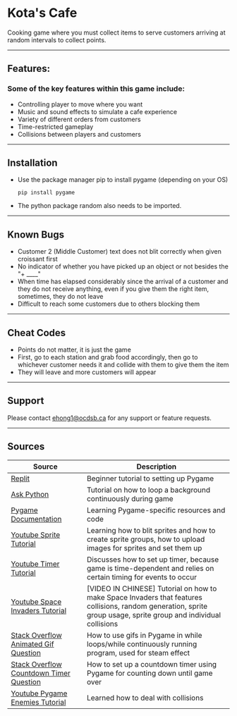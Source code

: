 # Kota's Cafe
Cooking game where you must collect items to serve customers arriving at random intervals to collect points.

---

## Features:
### Some of the key features within this game include: 
- Controlling player to move where you want
- Music and sound effects to simulate a cafe experience
- Variety of different orders from customers
- Time-restricted gameplay
- Collisions between players and customers

---

## Installation
- Use the package manager pip to install pygame (depending on your OS)
  
    ```pip install pygame```

- The python package random also needs to be imported.

---

## Known Bugs
- Customer 2 (Middle Customer) text does not blit correctly when given croissant first
- No indicator of whether you have picked up an object or not besides the "+ ____"
- When time has elapsed considerably since the arrival of a customer and they do not receive anything, even if you give them the right item, sometimes, they do not leave
- Difficult to reach some customers due to others blocking them

---

## Cheat Codes
- Points do not matter, it is just the game
- First, go to each station and grab food accordingly, then go to whichever customer needs it and collide with them to give them the item
- They will leave and more customers will appear
---

## Support
Please contact ehong1@ocdsb.ca for any support or feature requests.

---
## Sources
Source | Description
|--|--------------|
| [Replit](https://replit.com/talk/learn/A-Starter-Guide-to-Pygame/11741) | Beginner tutorial to setting up Pygame |
|[Ask Python](https://www.askpython.com/python-modules/pygame-looping-background#:~:text=To%20add%20the%20background%20image,fills%20up%20the%20whole%20screen.)| Tutorial on how to loop a background continuously during game|
|[Pygame Documentation](https://www.pygame.org/wiki/GettingStarted)| Learning Pygame-specific resources and code|
[Youtube Sprite Tutorial](https://www.youtube.com/watch?v=hDu8mcAlY4E)|Learning how to blit sprites and how to create sprite groups, how to upload images for sprites and set them up|
|[Youtube Timer Tutorial](https://youtu.be/YOCt8nsQqEo)|Discusses how to set up timer, because game is time-dependent and relies on certain timing for events to occur|
|[Youtube Space Invaders Tutorial](https://youtu.be/61eX0bFAsYs)|\[VIDEO IN CHINESE] Tutorial on how to make Space Invaders that features collisions, random generation, sprite group usage, sprite group and individual collisions|
|[Stack Overflow Animated Gif Question](https://stackoverflow.com/questions/14044147/animated-sprite-from-few-images)|How to use gifs in Pygame in while loops/while continuously running program, used for steam effect|
|[Stack Overflow Countdown Timer Question](https://stackoverflow.com/questions/30720665/countdown-timer-in-pygame)|How to set up a countdown timer using Pygame for counting down until game over|
|[Youtube Pygame Enemies Tutorial](https://www.youtube.com/watch?v=vc1pJ8XdZa0&t=302s)| Learned how to deal with collisions|









